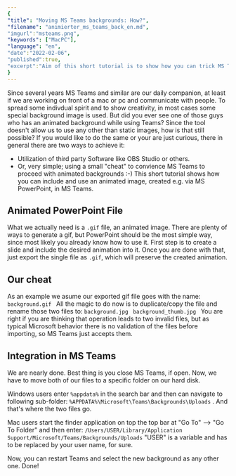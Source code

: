 ```yaml
---
{
"title": "Moving MS Teams backgrounds: How?",
"filename": "animierter_ms_teams_back_en.md",
"imgurl":"msteams.png",
"keywords": ["MacPC"],
"language": "en",
"date":"2022-02-06",
"published":true,
"excerpt":"Aim of this short tutorial is to show how you can trick MS Teams to accept animated backgrounds without additional software."
}
---
```

Since several years MS Teams and similar are our daily companion, at least if we are working on front of a mac or pc and communicate with people. To spread some indivdual spirit and to show creativity, in most cases some special background image is used.
But did you ever see one of those guys who has an animated background while using Teams?
Since the tool doesn't allow us to use any other than static images, how is that still possible?
If you would like to do the same or your are just curious, there in general there are two ways to achieve it:
- Utilization of third party Software like OBS Studio or others.
- Or, very simple; using a small "cheat" to convience MS Teams to proceed with animated backgrounds :-)
This short tutorial shows how you can include and use an animated image, created e.g. via MS PowerPoint, in MS Teams.

## Animated PowerPoint File
What we actually need is a `.gif` file, an animated image. There are plenty of ways to generate a gif, but PowerPoint should be the most simple way, since most likely you already know how to use it.
First step is to create a slide and include the desired animation into it. Once you are done with that, just export the single file as 
`.gif`, which will preserve the created animation.

## Our cheat
As an example we asume our exported gif file goes with the name:
`background.gif `
All the magic to do now is to duplicate/copy the file and rename those two files to:
`background.jpg `
`background_thumb.jpg `
You are right if you are thinking that operation leads to two invalid files, but as typical Microsoft behavior there is no validation of the files before importing, so MS Teams just accepts them.

## Integration in MS Teams
We are nearly done. Best thing is you close MS Teams, if open. Now, we have to move both of our files to a specific folder on our hard disk.

Windows users enter `%appdata%` in the search bar and then can navigate to following sub-folder:
`%APPDATA%\Microsoft\Teams\Backgrounds\Uploads` .
And that's where the two files go.

Mac users start the finder application on top the top bar at "Go To" --> "Go To Folder" and then enter:
`/Users/USER/Library/Application Support/Microsoft/Teams/Backgrounds/Uploads`
"USER" is a variable and has to be replaced by your user name, for sure. 

Now, you can restart Teams and select the new background as any other one. Done!